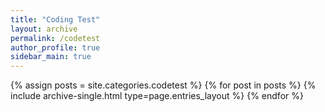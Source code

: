 ```yaml
---
title: "Coding Test"
layout: archive
permalink: /codetest
author_profile: true
sidebar_main: true
---
```



{% assign posts = site.categories.codetest %}
{% for post in posts %} {% include archive-single.html type=page.entries_layout %} {% endfor %}
